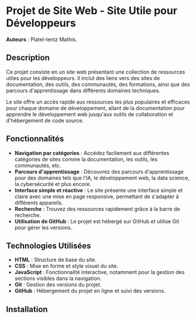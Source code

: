 # Projet de Site Web - Site Utile pour Développeurs

**Auteurs** : Platel-lentz Mathis.

## Description

Ce projet consiste en un site web présentant une collection de ressources utiles pour les développeurs. Il inclut des liens vers des sites de documentation, des outils, des communautés, des formations, ainsi que des parcours d'apprentissage dans différents domaines techniques.

Le site offre un accès rapide aux ressources les plus populaires et efficaces pour chaque domaine de développement, allant de la documentation pour apprendre le développement web jusqu'aux outils de collaboration et d'hébergement de code source.

## Fonctionnalités

- **Navigation par catégories** : Accédez facilement aux différentes catégories de sites comme la documentation, les outils, les communautés, etc.
- **Parcours d'apprentissage** : Découvrez des parcours d'apprentissage pour des domaines tels que l'IA, le développement web, la data science, la cybersécurité et plus encore.
- **Interface simple et réactive** : Le site présente une interface simple et claire avec une mise en page responsive, permettant de s'adapter à différents appareils.
- **Recherche** : Trouvez des ressources rapidement grâce à la barre de recherche.
- **Utilisation de GitHub** : Le projet est hébergé sur GitHub et utilise Git pour gérer les versions.

## Technologies Utilisées

- **HTML** : Structure de base du site.
- **CSS** : Mise en forme et style visuel du site.
- **JavaScript** : Fonctionnalité interactive, notamment pour la gestion des sections visibles dans la navigation.
- **Git** : Gestion des versions du projet.
- **GitHub** : Hébergement du projet en ligne et suivi des versions.

## Installation

